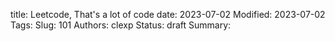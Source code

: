 title: Leetcode, That's a lot of code
date: 2023-07-02
Modified: 2023-07-02
Tags: 
Slug: 101
Authors: clexp
Status: draft
Summary: 